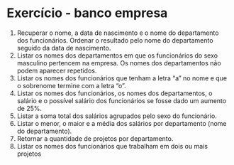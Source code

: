 # Exercício - banco empresa
1. Recuperar o nome, a data de nascimento e o nome do departamento dos funcionários.
Ordenar o resultado pelo nome do departamento seguido da data de nascimento.
2. Listar os nomes dos departamentos em que os funcionários do sexo masculino pertencem
na empresa. Os nomes dos departamentos não podem aparecer repetidos.
3. Listar os nomes dos funcionários que tenham a letra “a” no nome e que o sobrenome
termine com a letra “o”.
4. Listar os nomes dos funcionários, os nomes dos departamentos, o salário e o possível
salário dos funcionários se fosse dado um aumento de 25%.
5. Listar a soma total dos salários agrupados pelo sexo do funcionário.
6. Listar o menor, o maior e a média dos salários por departamento (nome do departamento).
7. Retornar a quantidade de projetos por departamento.
8. Listar os nomes dos funcionários que trabalham em dois ou mais projetos